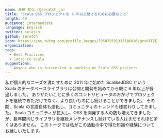 ```yaml
---
name: 瀬良 和弘 (@seratch_ja)
title: "Scala OSS プロジェクトを 6 年以上続けるために必要なこと"
length: 40
audience: Intermediate
language: English
twitter: seratch
github: seratch
icon: https://pbs.twimg.com/profile_images/795070591313186816/gzv01T2E_400x400.jpg
organization: 
tags:
  - Best Practices
  - Intro to Scala
suggestions:
  - Anyone who is interested in working on Scala OSS projects
---
```

私が個人的なニーズを満たすために 2011 年に始めた ScalikeJDBC という Scala  のデータベースライブラリは公開と開発を始めてから既に 6 年以上が経過しました。
ありがたいことに多くのコントリビュータのおかげでプロジェクトを継続できただけでなく、より良いものにし続けることができました。
その間、Scala の言語自体も進化し、コミュニティのトレンドも様変わりしてきました。
Scala コミュニティが拡大し、OSS を開発する人の数も増えてきましたが、数年間同じライブラリを継続メンテナンスし続けている人はまだそれほど多くはありません。
このトークでは私がこの活動の中で得た知識や経験についてお話しいたします。

